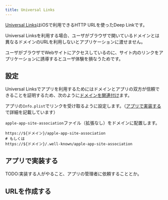 ```yaml
---
title: Universal Links
---
```


[Universal Links](https://developer.apple.com/documentation/xcode/allowing-apps-and-websites-to-link-to-your-content)はiOSで利用できるHTTP URLを使ったDeep Linkです。

Universal Linksを利用する場合、ユーザがブラウザで開いているドメインとは異なるドメインのURLを利用しないとアプリケーションに渡せません。

ユーザがブラウザでWebサイトにアクセスしているのに、サイト内のリンクをアプリケーションに誘導するとユーザ体験を損なうためです。

## 設定

Universal Linksでアプリを利用するためにはドメインとアプリの双方が信頼できることを証明するため、次のように[ドメインを関連付け](https://developer.apple.com/documentation/Xcode/supporting-associated-domains)ます。

アプリの`Info.plist`でリンクを受け取るように設定します。（[アプリで実装する](#アプリで実装する)で詳細を記載しています）

`apple-app-site-association`ファイル（拡張なし）をドメインに配置します。

```
https://${ドメイン}/apple-app-site-association
# もしくは
https://${ドメイン}/.well-known/apple-app-site-association
```

## アプリで実装する

TODO:実装する人がやること、アプリの管理者に依頼することとか。

## URLを作成する
